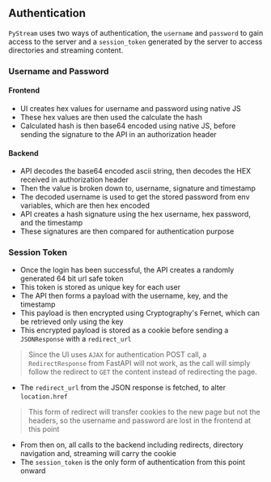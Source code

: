 ## Authentication
`PyStream` uses two ways of authentication, the `username` and `password` to gain access to the server and
a `session_token` generated by the server to access directories and streaming content.

### Username and Password

#### Frontend
- UI creates hex values for username and password using native JS
- These hex values are then used the calculate the hash
- Calculated hash is then base64 encoded using native JS, before sending the signature to the API in an authorization header

#### Backend
- API decodes the base64 encoded ascii string, then decodes the HEX received in authorization header
- Then the value is broken down to, username, signature and timestamp
- The decoded username is used to get the stored password from env variables, which are then hex encoded
- API creates a hash signature using the hex username, hex password, and the timestamp
- These signatures are then compared for authentication purpose

### Session Token

- Once the login has been successful, the API creates a randomly generated 64 bit url safe token
- This token is stored as unique key for each user
- The API then forms a payload with the username, key, and the timestamp
- This payload is then encrypted using Cryptography's Fernet, which can be retrieved only using the key
- This encrypted payload is stored as a cookie before sending a `JSONResponse` with a `redirect_url`
> Since the UI uses `AJAX` for authentication POST call, a `RedirectResponse` from FastAPI will not work,
> as the call will simply follow the redirect to `GET` the content instead of redirecting the page.
- The `redirect_url` from the JSON response is fetched, to alter `location.href`
> This form of redirect will transfer cookies to the new page but not the headers,
> so the username and password are lost in the frontend at this point
- From then on, all calls to the backend including redirects, directory navigation and, streaming will carry the cookie
- The `session_token` is the only form of authentication from this point onward
